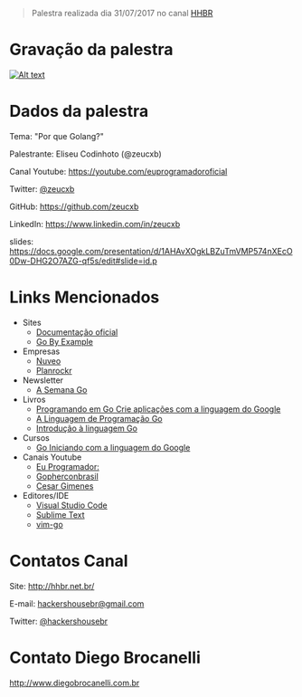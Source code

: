 > Palestra realizada dia 31/07/2017 no canal [HHBR](https://www.youtube.com/channel/UCh1xOy7SP_KyRn4wTNVvFHw)

# Gravação da palestra
[![Alt text](https://i.ytimg.com/vi/h_9UNH6pkyo/hqdefault.jpg)](https://www.youtube.com/watch?v=h_9UNH6pkyo)

# Dados da palestra

Tema: "Por que Golang?"

Palestrante: Eliseu Codinhoto (@zeucxb)

Canal Youtube: https://youtube.com/euprogramadoroficial

Twitter: [@zeucxb](https://twitter.com/zeucxb)

GitHub: https://github.com/zeucxb

LinkedIn: https://www.linkedin.com/in/zeucxb

slides: https://docs.google.com/presentation/d/1AHAvXOgkLBZuTmVMP574nXEcO0Dw-DHG2O7AZG-qf5s/edit#slide=id.p

# Links Mencionados
- Sites
    - [Documentação oficial](https://golang.org/)
    - [Go By Example](https://gobyexample.com/)
- Empresas
    - [Nuveo](https://nuveo.com.br/)
    - [Planrockr](http://planrockr.com/pt-br/)
- Newsletter
    - [A Semana Go](http://asemanago.com.br)
- Livros
    - [Programando em Go Crie aplicações com a linguagem do Google](https://www.casadocodigo.com.br/products/livro-google-go)
    - [A Linguagem de Programação Go](https://novatec.com.br/livros/linguagem-de-programacao-go/)
    - [Introdução à linguagem Go](https://novatec.com.br/livros/introducao-linguagem-go/)
- Cursos
    - [Go Iniciando com a linguagem do Google](https://www.alura.com.br/curso-online-golang)
- Canais Youtube
    - [Eu Programador:](https://www.youtube.com/channel/UC7c2c7E1L9xhCinShl8-iZA)
    - [Gopherconbrasil](https://www.youtube.com/channel/UCGFVA_XvkUoMWpKVH0IrjUA)
    - [Cesar Gimenes](https://www.youtube.com/channel/UCxRoRvJi7NbC2boKAV70t_g)
- Editores/IDE
    - [Visual Studio Code](https://code.visualstudio.com/)
    - [Sublime Text](https://www.sublimetext.com/3)
    - [vim-go](https://github.com/fatih/vim-go)

# Contatos Canal
Site: http://hhbr.net.br/

E-mail: hackershousebr@gmail.com

Twitter: [@hackershousebr](twitter.com/hackershousebr)

# Contato Diego Brocanelli
http://www.diegobrocanelli.com.br
